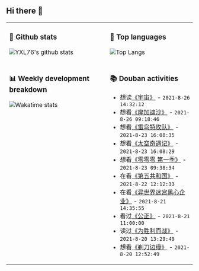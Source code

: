 ## Hi there 👋

<table>
<tr>
<td valign="top" width="54%">

### 🔭 Github stats

![YXL76's github stats](https://github-readme-stats.yxl76.vercel.app/api?username=YXL76&count_private=true&show_icons=true&include_all_commits=true&theme=prussian&line_height=28&disable_animations=true)

</td>

<td valign="top" width="46%">

### 🌱 Top languages

![Top Langs](https://github-readme-stats.yxl76.vercel.app/api/top-langs/?username=YXL76&layout=compact&theme=prussian&langs_count=8&hide=HTML,CSS,SCSS)

</td>
</tr>
<tr>
<td valign="top" width="54%">

### 📊 Weekly development breakdown

![Wakatime stats](https://github-readme-stats.yxl76.vercel.app/api/wakatime?username=YXL76&layout=compact&theme=prussian)


</td>
<td valign="top" width="46%">

### 📚 Douban activities

- 想读[《宇宙》](https://book.douban.com/subject/26902370/) - `2021-8-26 14:32:12`
- 想看[《摩加迪沙》](http://movie.douban.com/subject/33457594/) - `2021-8-26 09:18:46`
- 想看[《雷鸟特攻队》](http://movie.douban.com/subject/1309113/) - `2021-8-23 16:08:35`
- 想看[《太空奇遇记》](http://movie.douban.com/subject/1293294/) - `2021-8-23 16:08:29`
- 想看[《零零零 第一季》](http://movie.douban.com/subject/30160347/) - `2021-8-23 09:38:34`
- 在看[《第五共和国》](http://movie.douban.com/subject/3240806/) - `2021-8-22 12:12:33`
- 在看[《异世界迷宫黑心企业》](http://movie.douban.com/subject/35128773/) - `2021-8-21 14:35:55`
- 看过[《公正》](http://movie.douban.com/subject/25823618/) - `2021-8-21 11:00:00`
- 读过[《为胜利而战》](https://book.douban.com/subject/34819603/) - `2021-8-20 13:29:49`
- 想看[《剃刀边缘》](http://movie.douban.com/subject/1299967/) - `2021-8-20 12:52:49`

</td>
</tr>
</table>

<!--
**YXL76/YXL76** is a ✨ _special_ ✨ repository because its `README.md` (this file) appears on your GitHub profile.

Here are some ideas to get you started:

- 🔭 I’m currently working on ...
- 🌱 I’m currently learning ...
- 👯 I’m looking to collaborate on ...
- 🤔 I’m looking for help with ...
- 💬 Ask me about ...
- 📫 How to reach me: ...
- 😄 Pronouns: ...
- ⚡ Fun fact: ...
-->
